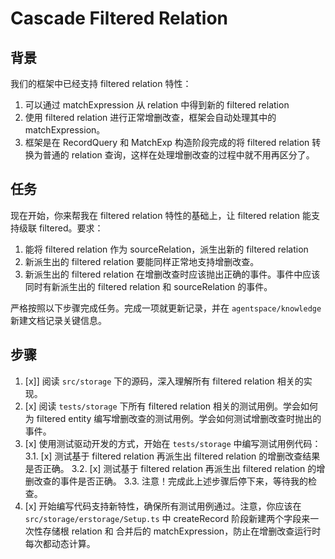 # Cascade Filtered Relation

## 背景

我们的框架中已经支持 filtered relation 特性：
1. 可以通过 matchExpression 从 relation 中得到新的 filtered relation
2. 使用 filtered relation 进行正常增删改查，框架会自动处理其中的 matchExpression。
3. 框架是在 RecordQuery 和 MatchExp 构造阶段完成的将 filtered relation 转换为普通的 relation 查询，这样在处理增删改查的过程中就不用再区分了。



## 任务

现在开始，你来帮我在 filtered relation 特性的基础上，让 filtered relation 能支持级联 filtered。要求：
1. 能将 filtered relation 作为 sourceRelation，派生出新的 filtered relation
2. 新派生出的 filtered relation 要能同样正常地支持增删改查。
3. 新派生出的 filtered relation 在增删改查时应该抛出正确的事件。事件中应该同时有新派生出的 filtered relation 和 sourceRelation 的事件。

严格按照以下步骤完成任务。完成一项就更新记录，并在 `agentspace/knowledge` 新建文档记录关键信息。

## 步骤

1. [x]] 阅读 `src/storage` 下的源码，深入理解所有 filtered relation 相关的实现。
2. [x] 阅读 `tests/storage` 下所有 filtered relation 相关的测试用例。学会如何为 filtered entity 编写增删改查的测试用例。学会如何测试增删改查时抛出的事件。
3. [x] 使用测试驱动开发的方式，开始在 `tests/storage` 中编写测试用例代码：
  3.1. [x] 测试基于 filtered relation 再派生出 filtered relation 的增删改查结果是否正确。
  3.2. [x] 测试基于 filtered relation 再派生出 filtered relation 的增删改查的事件是否正确。
  3.3. 注意！完成此上述步骤后停下来，等待我的检查。
4. [x] 开始编写代码支持新特性，确保所有测试用例通过。注意，你应该在 `src/storage/erstorage/Setup.ts` 中 createRecord 阶段新建两个字段来一次性存储根 relation 和 合并后的 matchExpression，防止在增删改查运行时每次都动态计算。